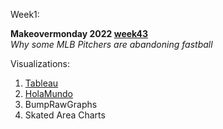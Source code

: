 Week1:

**Makeovermonday 2022 [week43](https://data.world/makeovermonday/2022w43)** \
*Why some MLB Pitchers are abandoning fastball*

Visualizations:

1. [Tableau](https://kryari.github.io/infovis/s1/tableau.html)
2. [HolaMundo](https://kryari.github.io//infovis/s1/holamundo.html)
3. BumpRawGraphs
4. Skated Area Charts



<!-- Source: FiveThirtyEight -->

<!-- ```sql --> 
<!-- select * from table where bla=1 --> 
<!-- ``` -->
